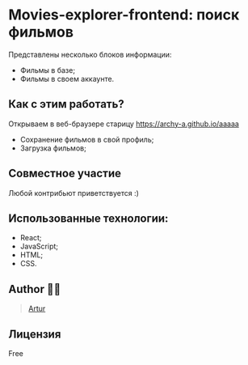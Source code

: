 # Movies-explorer-frontend: поиск фильмов

Представлены несколько блоков информации:

- Фильмы в базе;
- Фильмы в своем аккаунте.

## Как с этим работать?

Открываем в веб-браузере старицу https://archy-a.github.io/aaaaa

- Сохранение фильмов в свой профиль;
- Загрузка фильмов;


## Совместное участие
Любой контрибьют приветствуется :)

## Использованные технологии:
- React;
- JavaScript;
- HTML;
- CSS.

## Author :man_technologist:

> [Artur](https://github.com/Archy-A)
## Лицензия
Free
